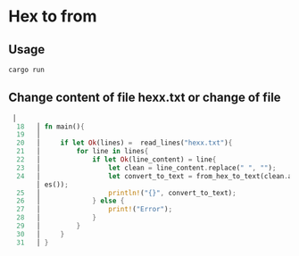 # Hex to from

## Usage

```rust 
cargo run
```
## Change content of file hexx.txt or change of file
```rust 
 │
  18   │ fn main(){
  19   │
  20   │     if let Ok(lines) =  read_lines("hexx.txt"){
  21   │         for line in lines{
  22   │             if let Ok(line_content) = line{
  23   │                 let clean = line_content.replace(" ", "");
  24   │                 let convert_to_text = from_hex_to_text(clean.as_byt
       │ es());
  25   │                 println!("{}", convert_to_text);
  26   │             } else {
  27   │                 print!("Error");
  28   │             }
  29   │         }
  30   │     }
  31   │ }
```
